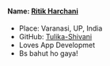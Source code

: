 #### Name: [Ritik Harchani](https://github.com/harchani-ritik/)
- Place: Varanasi, UP, India
- GitHub: [Tulika-Shivani](https://github.com/Tulika-Shivani/)
- Loves App Developmet
- Bs bahut ho gaya!

